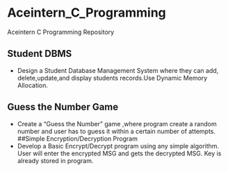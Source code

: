 # Aceintern_C_Programming
Aceintern C Programming Repository 

## Student DBMS
* Design a Student Database Management System where they can add,
delete,update,and display students records.Use Dynamic Memory Allocation.
## Guess the Number Game
* Create a “Guess the Number” game ,where program create a random number
and user has to guess it within a certain number of attempts.
##Simple Encryption/Decryption Program
* Develop a Basic Encrypt/Decrypt program using any simple algorithm. User will
enter the encrypted MSG and gets the decrypted MSG. Key is already stored in
program.
